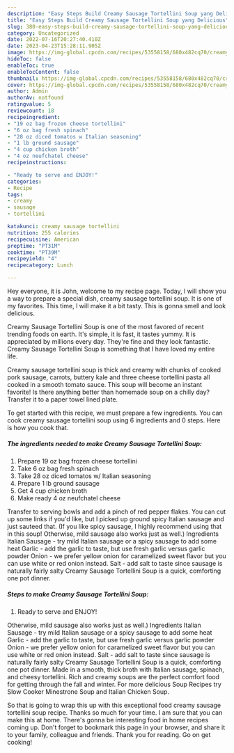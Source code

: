 ```yaml
---
description: "Easy Steps Build Creamy Sausage Tortellini Soup yang Delicious"
title: "Easy Steps Build Creamy Sausage Tortellini Soup yang Delicious"
slug: 380-easy-steps-build-creamy-sausage-tortellini-soup-yang-delicious
category: Uncategorized
date: 2022-07-16T20:27:40.410Z
date: 2023-04-23T15:28:11.905Z
image: https://img-global.cpcdn.com/recipes/53558158/680x482cq70/creamy-sausage-tortellini-soup-recipe-main-photo.jpg
hideToc: false
enableToc: true
enableTocContent: false
thumbnail: https://img-global.cpcdn.com/recipes/53558158/680x482cq70/creamy-sausage-tortellini-soup-recipe-main-photo.jpg
cover: https://img-global.cpcdn.com/recipes/53558158/680x482cq70/creamy-sausage-tortellini-soup-recipe-main-photo.jpg
author: Admin
authorAv: notfound
ratingvalue: 5
reviewcount: 18
recipeingredient:
- "19 oz bag frozen cheese tortellini"
- "6 oz bag fresh spinach"
- "28 oz diced tomatos w Italian seasoning"
- "1 lb ground sausage"
- "4 cup chicken broth"
- "4 oz neufchatel cheese"
recipeinstructions:

- "Ready to serve and ENJOY!"
categories:
- Recipe
tags:
- creamy
- sausage
- tortellini

katakunci: creamy sausage tortellini 
nutrition: 255 calories
recipecuisine: American
preptime: "PT31M"
cooktime: "PT39M"
recipeyield: "4"
recipecategory: Lunch

---
```



Hey everyone, it is John, welcome to my recipe page. Today, I will show you a way to prepare a special dish, creamy sausage tortellini soup. It is one of my favorites. This time, I will make it a bit tasty. This is gonna smell and look delicious.

Creamy Sausage Tortellini Soup is one of the most favored of recent trending foods on earth. It's simple, it is fast, it tastes yummy. It is appreciated by millions every day. They're fine and they look fantastic. Creamy Sausage Tortellini Soup is something that I have loved my entire life.

Creamy sausage tortellini soup is thick and creamy with chunks of cooked pork sausage, carrots, buttery kale and three cheese tortellini pasta all cooked in a smooth tomato sauce. This soup will become an instant favorite! Is there anything better than homemade soup on a chilly day? Transfer it to a paper towel lined plate.


To get started with this recipe, we must prepare a few ingredients. You can cook creamy sausage tortellini soup using 6 ingredients and 0 steps. Here is how you cook that.

<!--inarticleads1-->

##### The ingredients needed to make Creamy Sausage Tortellini Soup:

1. Prepare 19 oz bag frozen cheese tortellini
1. Take 6 oz bag fresh spinach
1. Take 28 oz diced tomatos w/ Italian seasoning
1. Prepare 1 lb ground sausage
1. Get 4 cup chicken broth
1. Make ready 4 oz neufchatel cheese


Transfer to serving bowls and add a pinch of red pepper flakes. You can cut up some links if you&#39;d like, but I picked up ground spicy Italian sausage and just sauteed that. (If you like spicy sausage, I highly recommend using that in this soup! Otherwise, mild sausage also works just as well.) Ingredients Italian Sausage - try mild Italian sausage or a spicy sausage to add some heat Garlic - add the garlic to taste, but use fresh garlic versus garlic powder Onion - we prefer yellow onion for caramelized sweet flavor but you can use white or red onion instead. Salt - add salt to taste since sausage is naturally fairly salty Creamy Sausage Tortellini Soup is a quick, comforting one pot dinner. 

<!--inarticleads2-->

##### Steps to make Creamy Sausage Tortellini Soup:


1. Ready to serve and ENJOY!

Otherwise, mild sausage also works just as well.) Ingredients Italian Sausage - try mild Italian sausage or a spicy sausage to add some heat Garlic - add the garlic to taste, but use fresh garlic versus garlic powder Onion - we prefer yellow onion for caramelized sweet flavor but you can use white or red onion instead. Salt - add salt to taste since sausage is naturally fairly salty Creamy Sausage Tortellini Soup is a quick, comforting one pot dinner. Made in a smooth, thick broth with Italian sausage, spinach, and cheesy tortellini. Rich and creamy soups are the perfect comfort food for getting through the fall and winter. For more delicious Soup Recipes try Slow Cooker Minestrone Soup and Italian Chicken Soup. 

So that is going to wrap this up with this exceptional food creamy sausage tortellini soup recipe. Thanks so much for your time. I am sure that you can make this at home. There's gonna be interesting food in home recipes coming up. Don't forget to bookmark this page in your browser, and share it to your family, colleague and friends. Thank you for reading. Go on get cooking!
